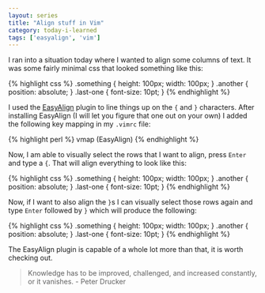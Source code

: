 ```yaml
---
layout: series
title: "Align stuff in Vim"
category: today-i-learned
tags: ['easyalign', 'vim']
---
```


I ran into a situation today where I wanted to align some columns of text. It was some fairly minimal css that looked something like this:

{% highlight css %}
.something { height: 100px; width: 100px; }
.another { position: absolute; }
.last-one { font-size: 10pt; }
{% endhighlight %}

I used the [EasyAlign][easyalign] plugin to line things up on the `{` and `}` characters. After installing EasyAlign (I will let you figure that one out on your own) I added the following key mapping in my `.vimrc` file:

{% highlight perl %}
vmap <Enter> <Plug>(EasyAlign)
{% endhighlight %}

Now, I am able to visually select the rows that I want to align, press `Enter` and type a `{`. That will align everything to look like this:

{% highlight css %}
.something { height: 100px; width: 100px; }
.another   { position: absolute; }
.last-one  { font-size: 10pt; }
{% endhighlight %}

Now, if I want to also align the `}`s I can visually select those rows again and type `Enter` followed by `}` which will produce the following:

{% highlight css %}
.something { height: 100px; width: 100px; }
.another   { position: absolute;          }
.last-one  { font-size: 10pt;             }
{% endhighlight %}

The EasyAlign plugin is capable of a whole lot more than that, it is worth checking out.

> Knowledge has to be improved, challenged, and increased constantly, or it vanishes. - Peter Drucker

[easyalign]: https://github.com/junegunn/vim-easy-align
